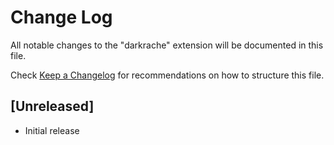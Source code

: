 # Change Log

All notable changes to the "darkrache" extension will be documented in this file.

Check [Keep a Changelog](http://keepachangelog.com/) for recommendations on how to structure this file.

## [Unreleased]

- Initial release
